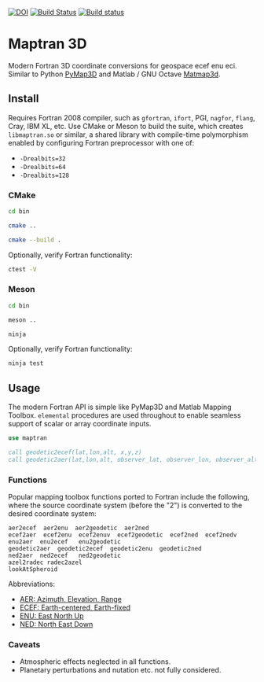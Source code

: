 [![DOI](https://zenodo.org/badge/144193557.svg)](https://zenodo.org/badge/latestdoi/144193557)
[![Build Status](https://travis-ci.com/scivision/maptran.svg?branch=master)](https://travis-ci.com/scivision/maptran)
[![Build status](https://ci.appveyor.com/api/projects/status/rtmoplrumvonsscs?svg=true)](https://ci.appveyor.com/project/scivision/maptran)

# Maptran 3D
Modern Fortran 3D coordinate conversions for geospace ecef enu eci.
Similar to Python 
[PyMap3D](https://github.com/scivision/pymap3d)
and Matlab / GNU Octave
[Matmap3d](https://github.com/scivision/matmap3d).

## Install

Requires Fortran 2008 compiler, such as `gfortran`, `ifort`, PGI, `nagfor`, `flang`, Cray, IBM XL, etc.
Use CMake or Meson to build the suite, which creates `libmaptran.so` or similar, a shared library with compile-time polymorphism enabled by configuring Fortran preprocessor with one of:

* `-Drealbits=32`
* `-Drealbits=64`
* `-Drealbits=128`

### CMake

```sh
cd bin

cmake ..

cmake --build .
```

Optionally, verify Fortran functionality:
```sh
ctest -V
```

### Meson

```sh
cd bin

meson ..

ninja
```

Optionally, verify Fortran functionality:
```sh
ninja test
``` 


## Usage

The modern Fortran API is simple like PyMap3D and Matlab Mapping Toolbox.
`elemental` procedures are used throughout to enable seamless support of scalar or array coordinate inputs. 

```fortran
use maptran

call geodetic2ecef(lat,lon,alt, x,y,z)
call geodetic2aer(lat,lon,alt, observer_lat, observer_lon, observer_alt)
```

### Functions

Popular mapping toolbox functions ported to Fortran include the
following, where the source coordinate system (before the "2") is
converted to the desired coordinate system:
```
aer2ecef  aer2enu  aer2geodetic  aer2ned
ecef2aer  ecef2enu  ecef2enuv  ecef2geodetic  ecef2ned  ecef2nedv
enu2aer  enu2ecef   enu2geodetic
geodetic2aer  geodetic2ecef  geodetic2enu  geodetic2ned
ned2aer  ned2ecef   ned2geodetic
azel2radec radec2azel
lookAtSpheroid
```

Abbreviations:

-   [AER: Azimuth, Elevation, Range](https://en.wikipedia.org/wiki/Spherical_coordinate_system)
-   [ECEF: Earth-centered, Earth-fixed](https://en.wikipedia.org/wiki/ECEF)
-   [ENU: East North Up](https://en.wikipedia.org/wiki/Axes_conventions#Ground_reference_frames:_ENU_and_NED)
-   [NED: North East Down](https://en.wikipedia.org/wiki/North_east_down)

### Caveats

* Atmospheric effects neglected in all functions.
* Planetary perturbations and nutation etc. not fully considered.

